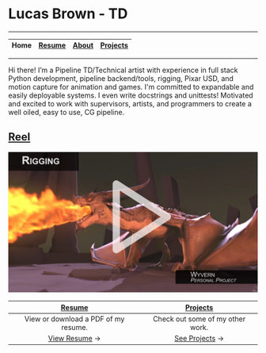# Lucas Brown - TD

---

| Home | [Resume](resume.md) | [About](about.md) | [Projects](projects.md) |
| :---: | :---: | :---: | :---: |

---

Hi there! I’m a Pipeline TD/Technical artist with experience in full stack 
Python development, pipeline backend/tools, rigging, Pixar USD, and motion 
capture for animation and games. I'm committed to expandable and easily 
deployable systems. I even write docstrings and unittests! 
Motivated and excited to work with supervisors, artists, and programmers to
 create a well oiled, easy to use, CG pipeline.

## <a href="https://vimeo.com/319548283" target="_blank">Reel</a>

<a href="https://vimeo.com/319548283" target="_blank">![Lucas Brown - Rigging / Technical Artist on Vimeo](images/thumb.jpg)</a>

| [Resume](resume.md)                                   | [Projects](projects.md)                                   |
|:---:|:---:|
| View or download a PDF of my resume.                  | Check out some of my other work.                         |
| <a href="resume.md" target="_blank">View Resume</a> → | <a href="projects.md" target="_blank">See Projects</a> → |

